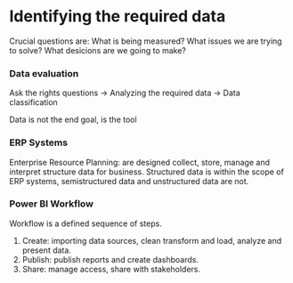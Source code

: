 # Identifying the required data
Crucial questions are:
What is being measured?
What issues we are trying to solve?
What desicions are we going to make?

### Data evaluation
Ask the rights questions -> Analyzing the required data -> Data classification

Data is not the end goal, is the tool

### ERP Systems
Enterprise Resource Planning: are designed collect, store, manage and interpret structure data for business.
Structured data is within the scope of ERP systems, semistructured data and unstructured data are not.

### Power BI Workflow
Workflow is a defined sequence of steps.
1. Create: importing data sources, clean transform and load, analyze and present data.
2. Publish: publish reports and create dashboards.
3. Share: manage access, share with stakeholders.
